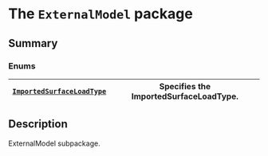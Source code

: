 <a id="module-ansys.mechanical.stubs.Ansys.Mechanical.DataModel.Enums.ExternalModel"></a>

<a id="the-externalmodel-package"></a>

# The `ExternalModel` package

<a id="summary"></a>

## Summary

### Enums

| [`ImportedSurfaceLoadType`](ImportedSurfaceLoadType.md#ImportedSurfaceLoadType)   | Specifies the ImportedSurfaceLoadType.   |
|-----------------------------------------------------------------------------------|------------------------------------------|

<a id="description"></a>

## Description

ExternalModel subpackage.

<!-- !! processed by numpydoc !! -->
